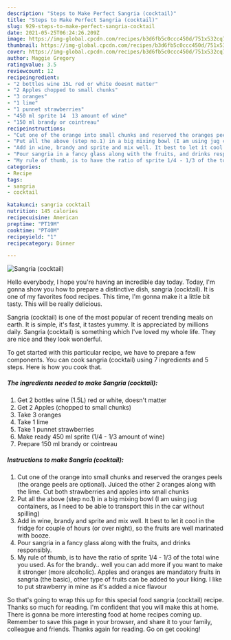 ```yaml
---
description: "Steps to Make Perfect Sangria (cocktail)"
title: "Steps to Make Perfect Sangria (cocktail)"
slug: 929-steps-to-make-perfect-sangria-cocktail
date: 2021-05-25T06:24:26.209Z
image: https://img-global.cpcdn.com/recipes/b3d6fb5c0ccc450d/751x532cq70/sangria-cocktail-recipe-main-photo.jpg
thumbnail: https://img-global.cpcdn.com/recipes/b3d6fb5c0ccc450d/751x532cq70/sangria-cocktail-recipe-main-photo.jpg
cover: https://img-global.cpcdn.com/recipes/b3d6fb5c0ccc450d/751x532cq70/sangria-cocktail-recipe-main-photo.jpg
author: Maggie Gregory
ratingvalue: 3.5
reviewcount: 12
recipeingredient:
- "2 bottles wine 15L red or white doesnt matter"
- "2 Apples chopped to small chunks"
- "3 oranges"
- "1 lime"
- "1 punnet strawberries"
- "450 ml sprite 14  13 amount of wine"
- "150 ml brandy or cointreau"
recipeinstructions:
- "Cut one of the orange into small chunks and reserved the oranges peels (the orange peels are optional). Juiced the other 2 oranges along with the lime. Cut both strawberries and apples into small chunks"
- "Put all the above (step no.1) in a big mixing bowl (I am using jug containers, as I need to be able to transport this in the car without spilling)"
- "Add in wine, brandy and sprite and mix well. It best to let it cool in the fridge for couple of hours (or over night), so the fruits are well marinated with booze."
- "Pour sangria in a fancy glass along with the fruits, and drinks responsibly."
- "My rule of thumb, is to have the ratio of sprite 1/4 - 1/3 of the total wine you used. As for the brandy.. well you can add more if you want to make it stronger (more alcoholic). Apples and oranges are mandatory fruits in sangria (the basic), other type of fruits can be added to your liking. I like to put strawberry in mine as it&#39;s added a nice flavour"
categories:
- Recipe
tags:
- sangria
- cocktail

katakunci: sangria cocktail 
nutrition: 145 calories
recipecuisine: American
preptime: "PT19M"
cooktime: "PT40M"
recipeyield: "1"
recipecategory: Dinner

---
```



![Sangria (cocktail)](https://img-global.cpcdn.com/recipes/b3d6fb5c0ccc450d/751x532cq70/sangria-cocktail-recipe-main-photo.jpg)

Hello everybody, I hope you're having an incredible day today. Today, I'm gonna show you how to prepare a distinctive dish, sangria (cocktail). It is one of my favorites food recipes. This time, I'm gonna make it a little bit tasty. This will be really delicious.



Sangria (cocktail) is one of the most popular of recent trending meals on earth. It is simple, it's fast, it tastes yummy. It is appreciated by millions daily. Sangria (cocktail) is something which I've loved my whole life. They are nice and they look wonderful.


To get started with this particular recipe, we have to prepare a few components. You can cook sangria (cocktail) using 7 ingredients and 5 steps. Here is how you cook that.

<!--inarticleads1-->

##### The ingredients needed to make Sangria (cocktail):

1. Get 2 bottles wine (1.5L) red or white, doesn&#39;t matter
1. Get 2 Apples (chopped to small chunks)
1. Take 3 oranges
1. Take 1 lime
1. Take 1 punnet strawberries
1. Make ready 450 ml sprite (1/4 - 1/3 amount of wine)
1. Prepare 150 ml brandy or cointreau




<!--inarticleads2-->

##### Instructions to make Sangria (cocktail):

1. Cut one of the orange into small chunks and reserved the oranges peels (the orange peels are optional). Juiced the other 2 oranges along with the lime. Cut both strawberries and apples into small chunks
1. Put all the above (step no.1) in a big mixing bowl (I am using jug containers, as I need to be able to transport this in the car without spilling)
1. Add in wine, brandy and sprite and mix well. It best to let it cool in the fridge for couple of hours (or over night), so the fruits are well marinated with booze.
1. Pour sangria in a fancy glass along with the fruits, and drinks responsibly.
1. My rule of thumb, is to have the ratio of sprite 1/4 - 1/3 of the total wine you used. As for the brandy.. well you can add more if you want to make it stronger (more alcoholic). Apples and oranges are mandatory fruits in sangria (the basic), other type of fruits can be added to your liking. I like to put strawberry in mine as it&#39;s added a nice flavour




So that's going to wrap this up for this special food sangria (cocktail) recipe. Thanks so much for reading. I'm confident that you will make this at home. There is gonna be more interesting food at home recipes coming up. Remember to save this page in your browser, and share it to your family, colleague and friends. Thanks again for reading. Go on get cooking!
